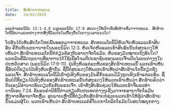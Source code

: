 ```yaml
---
title:  ສັດຮ້າຍຈາກທະເລ
date:   24/02/2019
---
```


`ພຣະທຳພຣະນິມິດ 13:1-4,8 ແລະພຣະນິມິດ 17:8 ສະແດງໃຫ້ເຮົາເຫັນສັດຮ້າຍທີ່ມາຈາກທະເລ. ສັດຮ້າຍໂຕນີ້ມີຄວາມແຕກຕ່າງຈາກສິ່ງທີ່ມັນເປັນໃນເບື້ອງຕົ້ນໃນບາງເວລາແນວໃດ?`

ໂຢຮັນໄດ້ເຫັນສັດໂຕໃຫຍ່ພົ້ນອອກມາຈາກທະເລ. ສັດທະເລໂຕນີ້ມີຫົວເຈັດຫົວແລະເຂົາສິບອັນ ຄືກັນກັບພະຍານາກໃນພຣະນິມິດ 12:3. ຫົວເຈັດຫົວແລະເຂົາສິບອັນນັ້ນກໍສະແດງໃຫ້ເຫັນວ່າ ສັດຮ້າຍທະເລໂຕນີ້ກໍກ່ຽວຂ້ອງກັບອານາຈັກໂຣມັນ. ຫົວຂອງມັນໝາຍເຖິງອັນໃດ? ພວກມັນຄືລັດຖະບານທີ່ຊາຕານໄດ້ໃຊ້ເພື່ອໂຈມຕີປະຊາຊົນຂອງພຣະເຈົ້າເປັນໄລຍະຕ່າງໆໃນປະຫວັດສາດ (ພຣະນິມິດ 17:9-11). ຢູ່ເທິງຫົວແຕ່ລະຫົວຂອງສັດຮ້າຍທະເລນີ້ ພວກເຮົາເຫັນຊື່ອັນບໍ່ດີຂຽນໄວ້ເທິງຫົວເຫຼົ່ານັ້ນ. ຊື່ນີ້ກໍສະແດງໃຫ້ພວກເຮົາເຫັນວ່າສັດຮ້າຍໂຕນີ້ກຽດຊັງພຣະເຈົ້າ. ສັດຮ້າຍທະເລໂຕນີ້ມີເຂົາຢູ່ເທິງຫົວຂອງມັນຄືກັນແລະມີມົງກຸດເທິງເຂົາແຕ່ລະອັນ. ຊື່ອັນບໍ່ດີທີ່ຂຽນໄວ້ເທິງຫົວຂອງສັດຮ້າຍທະເລນັ້ນກໍສະແດງໃຫ້ພວກເຮົາເຫັນວ່າ ສັດຮ້າຍຄິດວ່າຕົນເອງມີອຳນາດອັນດຽວກັນກັບພຣະເຈົ້າ. ເຂົາທັງສິບອັນຊ່ວຍໃຫ້ພວກເຮົາຈື່ພຣະທຳດານີເອນ 7:24. ຂໍ້ພຣະຄຳພີຂໍ້ນີ້ກ່າວກ່ຽວກັບປະເທດຕ່າງໆເຊີ່ງມາຈາກອານາຈັກໂຣມັນຫຼັງຈາກທີ່ອານາຈັກຫຼົ້ມ. ຮູບພາບເຫຼົ່ານີ້ທີ່ກ່ຽວກັບສັດຮ້າຍກໍຊ່ວຍພວກເຮົາໃຫ້ຮູ້ວ່າສັດຮ້າຍນັ້ນແມ່ນຜູ້ໃດ. ພວກເຮົາເຫັນວ່າ ສັດຮ້າຍທະເລກໍຄືໂບດກາໂຕລິກໂຣມັນໃນສະໄໝຍຸກກາງ.